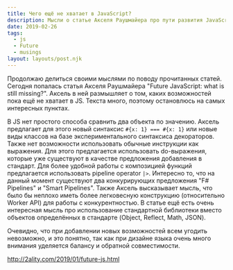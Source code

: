 ```yaml
---
title: Чего ещё не хватает в JavaScript?
description: Мысли о статье Акселя Раушмайера про пути развития JavaScript
date: 2019-02-26
tags:
  - js
  - Future
  - musings
layout: layouts/post.njk
---
```

Продолжаю делиться своими мыслями по поводу прочитанных статей. Сегодня попалась статья Акселя Раушмайера "Future JavaScript: what is still missing?". Аксель в ней размышляет о том, каких возможностей пока ещё не хватает в JS. Текста много, поэтому остановлюсь на самых интересных пунктах.

В JS нет простого способа сравнить два объекта по значению. Аксель предлагает для этого новый синтаксис `#{x: 1} === #{x: 1}` или новые виды классов на базе экспериментального синтаксиса декораторов. Также нет возможности использовать обычные инструкции как выражения. Для этого предлагается использовать do-выражения, которые уже существуют в качестве предложения добавления в стандарт. Для более удобной работы с композицией функций предлагается использовать pipeline operator `|>`. Интересно то, что на данный момент существуют два конкурирующих предложения "F# Pipelines" и "Smart Pipelines". Также Аксель высказывает мысль, что было бы неплохо иметь более легковесную конструкцию (относительно Worker API) для работы с конкурентностью. В статье ещё есть очень интересная мысль про использование стандартной библиотеки вместо объектов определённых в стандарте (Object, Reflect, Math, JSON).

Очевидно, что при добавлении новых возможностей всем угодить невозможно, и это понятно, так как при дизайне языка очень много внимания уделяется балансу и обратной совместимости.

http://2ality.com/2019/01/future-js.html 
